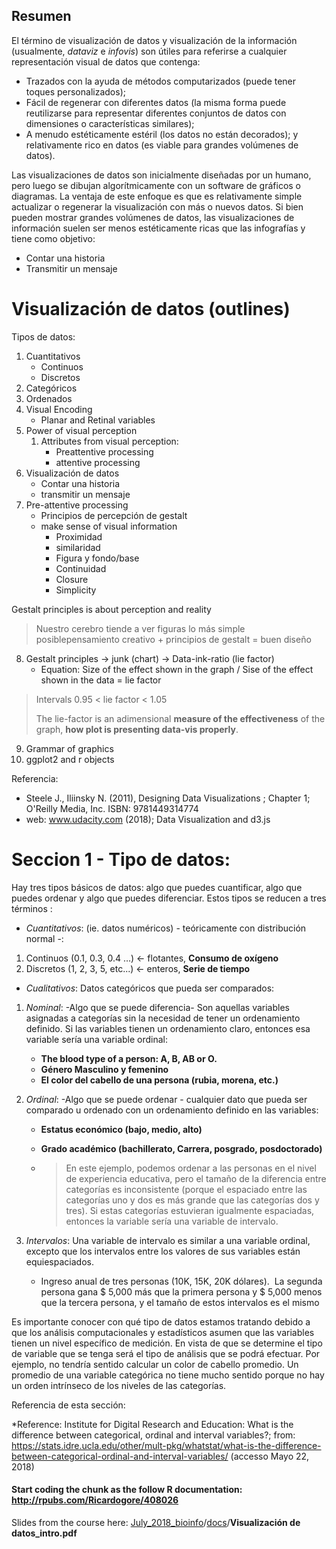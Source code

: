 ## Resumen

El término de visualización de datos y visualización de la información (usualmente, *dataviz* e *infovis*) son útiles para referirse a cualquier representación visual de datos que contenga:

- Trazados con la ayuda de métodos computarizados (puede tener toques personalizados); 
- Fácil de regenerar con diferentes datos (la misma forma puede reutilizarse para representar diferentes conjuntos de datos con dimensiones o características similares);
- A menudo estéticamente estéril (los datos no están decorados); y relativamente rico en datos (es viable para grandes volúmenes de datos). 

Las visualizaciones de datos son inicialmente diseñadas por un humano, pero luego se dibujan algorítmicamente con un software de gráficos o diagramas. La ventaja de este enfoque es que es relativamente simple actualizar o regenerar la visualización con más o nuevos datos. Si bien pueden mostrar grandes volúmenes de datos, las visualizaciones de información suelen ser menos estéticamente ricas que las infografías y tiene como objetivo:

- Contar una historia
- Transmitir un mensaje

# Visualización de datos (outlines)

Tipos de datos:

1. Cuantitativos
   - Continuos
   - Discretos
2. Categóricos
3. Ordenados
4. Visual Encoding
   - Planar and Retinal variables
5. Power of visual perception
   1. Attributes from visual perception:
      - Preattentive processing
      - attentive processing
6. Visualización de datos
   - Contar una historia
   - transmitir un mensaje
7. Pre-attentive processing
   - Principios de percepción de gestalt
   - make sense of visual information
     - Proximidad
     - similaridad
     - Figura y fondo/base
     - Continuidad
     - Closure
     - Simplicity

Gestalt principles is about perception and reality 

>  Nuestro cerebro tiende a ver figuras lo más simple posiblepensamiento creativo + principios de gestalt = buen diseño 

8. Gestalt principles → junk (chart) → Data-ink-ratio (lie factor)
   - Equation:
   Size of the effect shown in the graph / Sise of the effect shown in the data = lie factor  

>  Intervals 0.95 < lie factor < 1.05 
>
> The lie-factor is an adimensional **measure of the effectiveness** of the graph, **how plot is presenting data-vis properly**. 

9. Grammar of graphics
10. ggplot2 and r objects

Referencia:
- Steele J., Iliinsky N. (2011), Designing Data Visualizations ; Chapter 1; O'Reilly Media, Inc. ISBN: 9781449314774
- web: www.udacity.com (2018); Data Visualization and d3.js 

# Seccion 1 - Tipo de datos:

Hay tres tipos básicos de datos: algo que puedes cuantificar, algo que puedes ordenar y algo que puedes diferenciar. Estos tipos se reducen a tres términos : 



* *Cuantitativos*: (ie. datos numéricos) - teóricamente con distribución normal -: 

1. Continuos (0.1, 0.3, 0.4 …) ← flotantes,  **Consumo de oxígeno**
2. Discretos (1, 2, 3, 5, etc...) ← enteros, **Serie de tiempo**

* *Cualitativos*: Datos categóricos que pueda ser comparados:

1. *Nominal*: -Algo que se puede diferencia- Son aquellas variables asignadas a categorías sin la necesidad de tener un ordenamiento definido. Si las variables tienen un ordenamiento claro, entonces esa variable sería una variable ordinal:

   * **The blood type of a person: A, B, AB or O.**
   * **Género Masculino y femenino**
   * **El color del cabello de una persona (rubia, morena, etc.)**

2. *Ordinal*: -Algo que se puede ordenar - cualquier dato que pueda ser comparado u ordenado con un ordenamiento definido en las variables:

   * **Estatus económico (bajo, medio, alto)**

   * **Grado académico (bachillerato, Carrera, posgrado, posdoctorado)**

   * > En este ejemplo, podemos ordenar a las personas en el nivel de experiencia educativa, pero el tamaño de la diferencia entre categorías es inconsistente (porque el espaciado entre las categorías uno y dos es más grande que las categorías dos y tres). Si estas categorías estuvieran igualmente espaciadas, entonces la variable sería una variable de intervalo.

3. *Intervalos*: Una variable de intervalo es similar a una variable ordinal, excepto que los intervalos entre los valores de sus variables están equiespaciados.

   * Ingreso anual de tres personas (10K, 15K, 20K dólares).  La segunda persona gana $ 5,000 más que la primera persona y $ 5,000 menos que la tercera persona, y el tamaño de estos intervalos es el mismo

Es importante conocer con qué tipo de datos estamos tratando debido a que los análisis computacionales y estadísticos asumen que las variables tienen un nivel específico de medición. En vista de que se determine el tipo de variable que se tenga será el tipo de análisis que se podrá efectuar. Por ejemplo, no tendría sentido calcular un color de cabello promedio. Un promedio de una variable categórica no tiene mucho sentido porque no hay un orden intrínseco de los niveles de las categorías. 

Referencia de esta sección:

*Reference: Institute for Digital Research and Education: What is the difference between categorical, ordinal and interval variables?; from: https://stats.idre.ucla.edu/other/mult-pkg/whatstat/what-is-the-difference-between-categorical-ordinal-and-interval-variables/ (accesso Mayo 22, 2018)



#### Start coding the chunk as the follow R documentation: http://rpubs.com/Ricardogore/408026

Slides from the course here:  [July_2018_bioinfo](https://github.com/RJEGR/July_2018_bioinfo)/[docs](https://github.com/RJEGR/July_2018_bioinfo/tree/master/docs)/**Visualización de datos_intro.pdf**



